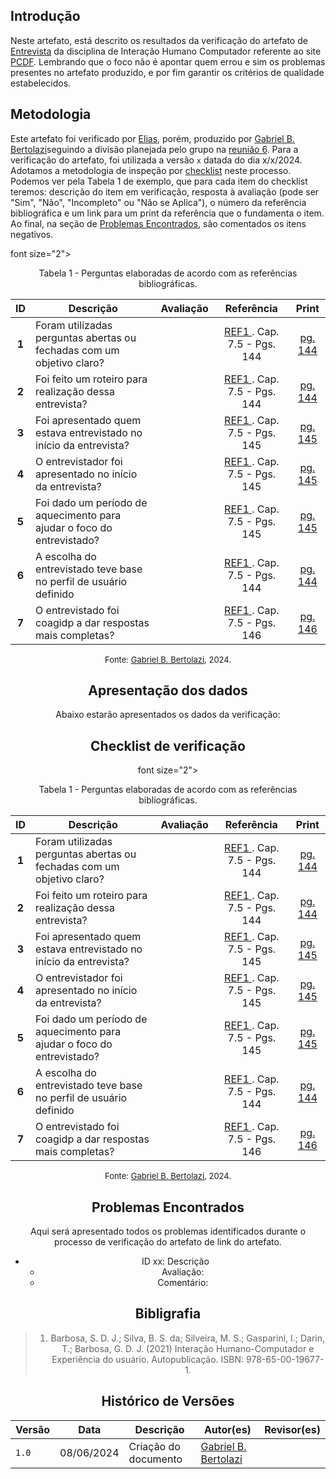 ## Introdução

Neste artefato, está descrito os resultados da verificação do artefato de [Entrevista](https://interacao-humano-computador.github.io/2024.1-PCDF/analise_requisitos1/perfil_do_usuario/questionariopr/) da disciplina de Interação Humano Computador referente ao site [PCDF](https://www.pcdf.df.gov.br/). Lembrando que o foco não é apontar quem errou e sim os problemas presentes no artefato produzido, e por fim garantir os critérios de qualidade estabelecidos.
## Metodologia

Este artefato foi verificado por [Elias]([EliasGH]), porém, produzido por [Gabriel B. Bertolazi](https://github.com/Bertolazi)seguindo a divisão planejada pelo grupo na [reunião 6](https://interacao-humano-computador.github.io/2024.1-Correios/atas/ata6/). Para a verificação do artefato, foi utilizada a versão `x` datada do dia x/x/2024. Adotamos a metodologia de inspeção por [checklist](#checklist-de-verificacao) neste processo. Podemos ver pela Tabela 1 de exemplo, que para cada item do checklist teremos: descrição do item em verificação, resposta à avaliação (pode ser "Sim", "Não", "Incompleto" ou "Não se Aplica"), o número da referência bibliográfica e um link para um print da referência que o fundamenta o item. Ao final, na seção de [Problemas Encontrados](#problemas-encontrados), são comentados os itens negativos.

font size="2"><p style="text-align: center">Tabela 1 - Perguntas elaboradas de acordo com as referências bibliográficas.</p></font>

<center>

| ID | Descrição | Avaliação | Referência| Print |
|:--:| --------- | :-------: | :-------: | :---: | 
| **1** | Foram utilizadas perguntas abertas ou fechadas com um objetivo claro? | | <a href="#ref1"> REF1 </a>. Cap. 7.5 - Pgs. 144 | [pg. 144](../../../../assets/prints_verificacao/gabrielb/pg.%20144.png) |
| **2** | Foi feito um roteiro para realização dessa entrevista? |  | <a href="#ref1"> REF1 </a>. Cap. 7.5 - Pgs. 144 | [pg. 144](../../../../assets/prints_verificacao/gabrielb/pg.%20144.png) |
| **3** | Foi apresentado quem estava entrevistado no início da entrevista? |  | <a href="#ref1"> REF1 </a>. Cap. 7.5 - Pgs. 145 | [pg. 145](../../../../assets/prints_verificacao/gabrielb/Pg.145.png) |
| **4** | O entrevistador foi apresentado no início da entrevista? |  | <a href="#ref1"> REF1 </a>. Cap. 7.5 - Pgs. 145 | [pg. 145](../../../../assets/prints_verificacao/gabrielb/Pg.145.png) |
| **5** | Foi dado um período de aquecimento para ajudar o foco do entrevistado?|  | <a href="#ref1"> REF1 </a>. Cap. 7.5 - Pgs. 145 | [pg. 145](../../../../assets/prints_verificacao/gabrielb/Pg.145.png) |
| **6** | A escolha do entrevistado teve base no perfil de usuário definido | | <a href="#ref1"> REF1 </a>. Cap. 7.5 - Pgs. 144 | [pg. 144](../../../../assets/prints_verificacao/gabrielb/pg.%20144.png) |
| **7** | O entrevistado foi coagidp a dar respostas mais completas? | | <a href="#ref1"> REF1 </a>. Cap. 7.5 - Pgs. 146 | [pg. 146](../../../../assets/prints_verificacao/gabrielb/pg%20146%20e%20147.png) |


<font size="2"><p style="text-align: center">Fonte: [Gabriel B. Bertolazi](https://github.com/Bertolazi), 2024.</p></font>

## Apresentação dos dados
Abaixo estarão apresentados os dados da verificação:

## Checklist de verificação

font size="2"><p style="text-align: center">Tabela 1 - Perguntas elaboradas de acordo com as referências bibliográficas.</p></font>

<center>

| ID | Descrição | Avaliação | Referência| Print |
|:--:| --------- | :-------: | :-------: | :---: | 
| **1** | Foram utilizadas perguntas abertas ou fechadas com um objetivo claro? | | <a href="#ref1"> REF1 </a>. Cap. 7.5 - Pgs. 144 | [pg. 144](../../../../assets/prints_verificacao/gabrielb/pg.%20144.png) |
| **2** | Foi feito um roteiro para realização dessa entrevista? |  | <a href="#ref1"> REF1 </a>. Cap. 7.5 - Pgs. 144 | [pg. 144](../../../../assets/prints_verificacao/gabrielb/pg.%20144.png) |
| **3** | Foi apresentado quem estava entrevistado no início da entrevista? |  | <a href="#ref1"> REF1 </a>. Cap. 7.5 - Pgs. 145 | [pg. 145](../../../../assets/prints_verificacao/gabrielb/Pg.145.png) |
| **4** | O entrevistador foi apresentado no início da entrevista? |  | <a href="#ref1"> REF1 </a>. Cap. 7.5 - Pgs. 145 | [pg. 145](../../../../assets/prints_verificacao/gabrielb/Pg.145.png) |
| **5** | Foi dado um período de aquecimento para ajudar o foco do entrevistado?|  | <a href="#ref1"> REF1 </a>. Cap. 7.5 - Pgs. 145 | [pg. 145](../../../../assets/prints_verificacao/gabrielb/Pg.145.png) |
| **6** | A escolha do entrevistado teve base no perfil de usuário definido | | <a href="#ref1"> REF1 </a>. Cap. 7.5 - Pgs. 144 | [pg. 144](../../../../assets/prints_verificacao/gabrielb/pg.%20144.png) |
| **7** | O entrevistado foi coagidp a dar respostas mais completas? | | <a href="#ref1"> REF1 </a>. Cap. 7.5 - Pgs. 146 | [pg. 146](../../../../assets/prints_verificacao/gabrielb/pg%20146%20e%20147.png) |


<font size="2"><p style="text-align: center">Fonte: [Gabriel B. Bertolazi](https://github.com/Bertolazi), 2024.</p></font>

## Problemas Encontrados

Aqui será apresentado todos os problemas identificados durante o processo de verificação do artefato de link do artefato.

- ID xx: Descrição
    - Avaliação:
    - Comentário:


## Bibligrafia

> 1. Barbosa, S. D. J.; Silva, B. S. da; Silveira, M. S.; Gasparini, I.; Darin, T.; Barbosa, G. D. J. (2021) Interação Humano-Computador e Experiência do usuário. Autopublicação. ISBN: 978-65-00-19677-1.

## Histórico de Versões

| Versão | Data | Descrição | Autor(es) | Revisor(es) |
| --- | --- | --- | --- | --- |
| `1.0` | 08/06/2024 | Criação do documento | [Gabriel B. Bertolazi](GabrielbGH) |

[GabrielfGH]: https://github.com/MMcLovin
[GabrielbGH]: https://github.com/https://github.com/Bertolazi
[ClaudioGH]: https://github.com/claudiohsc
[EliasGH]: https://www.github.com/EliasOliver21
[PabloGH]: https://github.com/pabloheika
[RicardoGH]: https://www.github.com/avmricardo
